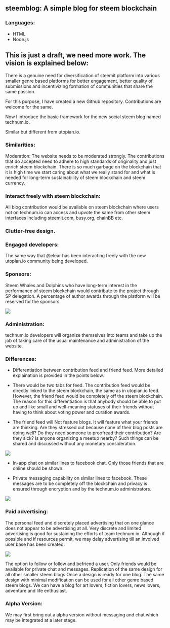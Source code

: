 ## steemblog: A simple blog for steem blockchain

### Languages:
* HTML
* Node.js
## This is just a draft, we need more work. The vision is explained below:

There is a genuine need for diversification of steemit platform into various smaller genre based platforms for better engagement, better quality of submissions and incentivizing formation of communities that share the same passion.

For this purpose, I have created a new Github repository. Contributions are welcome for the same.

Now I introduce the basic framework for the new social steem blog named technum.io.

Similar but different from utopian.io.

### Similarities:
Moderation: The website needs to be moderated strongly. The contributions that do accepted need to adhere to high standards of originality and just enrich steem blockchain. There is so much garbage on the blockchain that it is high time we start caring about what we really stand for and what is needed for long-term sustainability of steem blockchain and steem currency.


### Interact freely with steem blockchain: 
All blog contribution would be available on steem blockchain where users not on technum.io can access and upvote the same from other steem interfaces including steemit.com, busy.org, chainBB etc.

### Clutter-free design.

### Engaged developers: 
The same way that @elear has been interacting freely with the new utopian.io community being developed.

### Sponsors: 
Steem Whales and Dolphins who have long-term interest in the performance of steem blockchain would contribute to the project through SP delegation. A percentage of author awards through the platform will be reserved for the sponsors.

![](https://steemitimages.com/0x0/https://res.cloudinary.com/hpiynhbhq/image/upload/v1508995504/cr69kop9boprfx2hxfxd.png)

### Administration: 
technum.io developers will organize themselves into teams and take up the job of taking care of the usual maintenance and administration of the website.
### Differences:
* Differentiation between contribution feed and friend feed. More detailed explaination is provided in the points below.

* There would be two tabs for feed. The contribution feed would be directly linked to the steem blockchain, the same as in utopian.io feed. However, the friend feed would be completely off the steem blockchain. The reason for this differentiation is that anybody should be able to put up and like small and well-meaning statuses of their friends without having to think about voting power and curation awards.

* The friend feed will Not feature blogs. It will feature what your friends are thinking. Are they stressed out because none of their blog posts are doing well? Do they need someone to proofread their contribution? Are they sick? Is anyone organizing a meetup nearby? Such things can be shared and discussed without any monetary consideration.

![](https://steemitimages.com/0x0/https://res.cloudinary.com/hpiynhbhq/image/upload/v1508995608/vif50gxcpbaqgrxfpv2b.png)

* In-app chat on similar lines to facebook chat. Only those friends that are online should be shown.

* Private messaging capability on similar lines to facebook. These messages are to be completely off the blockchain and privacy is ensured through encryption and by the technum.io administrators.

![](https://steemitimages.com/0x0/https://res.cloudinary.com/hpiynhbhq/image/upload/v1508995824/cap1nrpvbxas9tyinjlm.png)

### Paid advertising: 
The personal feed and discretely placed advertising that on one glance does not appear to be advertising at all. Very discrete and limited advertising is good for sustaining the efforts of team technum.io. Although if possible and if resources permit, we may delay advertising till an involved user base has been created.

![](https://steemitimages.com/0x0/https://res.cloudinary.com/hpiynhbhq/image/upload/v1508995877/xq8d0fmj3dcaujvruefh.png)

The option to follow or follow and befriend a user. Only friends would be available for private chat and messages.
Replication of the same design for all other smaller steem blogs
Once a design is ready for one blog. The same design with minimal modification can be used for all other genre based steem blogs. We can have a blog for art lovers, fiction lovers, news lovers, adventure and life enthusiast.

### Alpha Version:
We may first bring out a alpha version without messaging and chat which may be integrated at a later stage.
